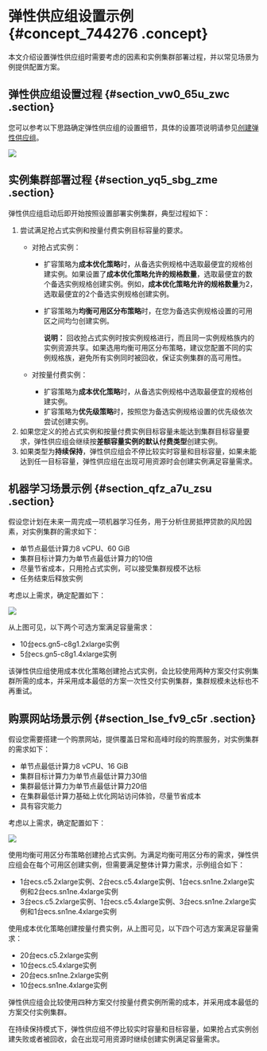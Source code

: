 # 弹性供应组设置示例 {#concept_744276 .concept}

本文介绍设置弹性供应组时需要考虑的因素和实例集群部署过程，并以常见场景为例提供配置方案。

## 弹性供应组设置过程 {#section_vw0_65u_zwc .section}

您可以参考以下思路确定弹性供应组的设置细节，具体的设置项说明请参见[创建弹性供应组](cn.zh-CN/隐藏/管理弹性供应组/创建弹性供应组.md#)。

![](http://static-aliyun-doc.oss-cn-hangzhou.aliyuncs.com/assets/img/236159/156110630148807_zh-CN.png)

## 实例集群部署过程 {#section_yq5_sbg_zme .section}

弹性供应组启动后即开始按照设置部署实例集群，典型过程如下：

1.  尝试满足抢占式实例和按量付费实例目标容量的要求。
    -   对抢占式实例：
        -   扩容策略为**成本优化策略**时，从备选实例规格中选取最便宜的规格创建实例。如果设置了**成本优化策略允许的规格数量**，选取最便宜的数个备选实例规格创建实例。例如，**成本优化策略允许的规格数量**为2，选取最便宜的2个备选实例规格创建实例。
        -   扩容策略为**均衡可用区分布策略**时，在您为备选实例规格设置的可用区之间均匀创建实例。

            **说明：** 回收抢占式实例时按实例规格进行，而且同一实例规格族内的实例资源共享。如果选用均衡可用区分布策略，建议您配置不同的实例规格族，避免所有实例同时被回收，保证实例集群的高可用性。

    -   对按量付费实例：
        -   扩容策略为**成本优化策略**时，从备选实例规格中选取最便宜的规格创建实例。
        -   扩容策略为**优先级策略**时，按照您为备选实例规格设置的优先级依次尝试创建实例。
2.  如果您定义的抢占式实例和按量付费实例目标容量未能达到集群目标容量要求，弹性供应组会继续按**差额容量实例的默认付费类型**创建实例。
3.  如果类型为**持续保持**，弹性供应组会不停比较实时容量和目标容量，如果未能达到任一目标容量，弹性供应组在出现可用资源时会创建实例满足容量需求。

## 机器学习场景示例 {#section_qfz_a7u_zsu .section}

假设您计划在未来一周完成一项机器学习任务，用于分析住房抵押贷款的风险因素，对实例集群的需求如下：

-   单节点最低计算力8 vCPU、60 GiB
-   集群目标计算力为单节点最低计算力的10倍
-   尽量节省成本，只用抢占式实例，可以接受集群规模不达标
-   任务结束后释放实例

考虑以上需求，确定配置如下：

![](http://static-aliyun-doc.oss-cn-hangzhou.aliyuncs.com/assets/img/236159/156110630148841_zh-CN.png)

从上图可见，以下两个可选方案满足容量需求：

-   10台ecs.gn5-c8g1.2xlarge实例
-   5台ecs.gn5-c8g1.4xlarge实例

该弹性供应组使用成本优化策略创建抢占式实例，会比较使用两种方案交付实例集群所需的成本，并采用成本最低的方案一次性交付实例集群，集群规模未达标也不再重试。

## 购票网站场景示例 {#section_lse_fv9_c5r .section}

假设您需要搭建一个购票网站，提供覆盖日常和高峰时段的购票服务，对实例集群的需求如下：

-   单节点最低计算力8 vCPU、16 GiB
-   集群目标计算力为单节点最低计算力30倍
-   集群最低计算力为单节点最低计算力20倍
-   在集群最低计算力基础上优化网站访问体验，尽量节省成本
-   具有容灾能力

考虑以上需求，确定配置如下：

![](http://static-aliyun-doc.oss-cn-hangzhou.aliyuncs.com/assets/img/236159/156110630148846_zh-CN.png)

使用均衡可用区分布策略创建抢占式实例。为满足均衡可用区分布的需求，弹性供应组会在每个可用区创建实例，但需要满足整体计算力需求，示例组合如下：

-   1台ecs.c5.2xlarge实例、2台ecs.c5.4xlarge实例、1台ecs.sn1ne.2xlarge实例和2台ecs.sn1ne.4xlarge实例
-   3台ecs.c5.2xlarge实例、1台ecs.c5.4xlarge实例、3台ecs.sn1ne.2xlarge实例和1台ecs.sn1ne.4xlarge实例

使用成本优化策略创建按量付费实例，从上图可见，以下四个可选方案满足容量需求：

-   20台ecs.c5.2xlarge实例
-   10台ecs.c5.4xlarge实例
-   20台ecs.sn1ne.2xlarge实例
-   10台ecs.sn1ne.4xlarge实例

弹性供应组会比较使用四种方案交付按量付费实例所需的成本，并采用成本最低的方案交付实例集群。

在持续保持模式下，弹性供应组不停比较实时容量和目标容量，如果抢占式实例创建失败或者被回收，会在出现可用资源时继续创建实例满足容量需求。

